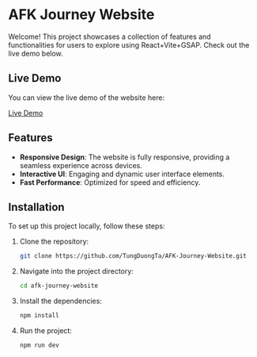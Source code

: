 # AFK Journey Website

Welcome! This project showcases a collection of features and functionalities for users to explore using React+Vite+GSAP. Check out the live demo below.

## Live Demo

You can view the live demo of the website here:

[Live Demo](https://afk-journey-website.vercel.app/)

## Features

- **Responsive Design**: The website is fully responsive, providing a seamless experience across devices.
- **Interactive UI**: Engaging and dynamic user interface elements.
- **Fast Performance**: Optimized for speed and efficiency.

## Installation

To set up this project locally, follow these steps:

1. Clone the repository:
   ```bash
   git clone https://github.com/TungDuongTa/AFK-Journey-Website.git
2. Navigate into the project directory:
   ```bash
   cd afk-journey-website
3. Install the dependencies:
   ```bash
   npm install
4. Run the project:
   ```bash
   npm run dev
   
